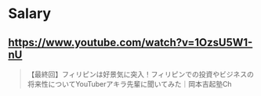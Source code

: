 # Salary

## https://www.youtube.com/watch?v=1OzsU5W1-nU

> 【最終回】フィリピンは好景気に突入！フィリピンでの投資やビジネスの将来性についてYouTuberアキラ先輩に聞いてみた｜岡本吉起塾Ch 
